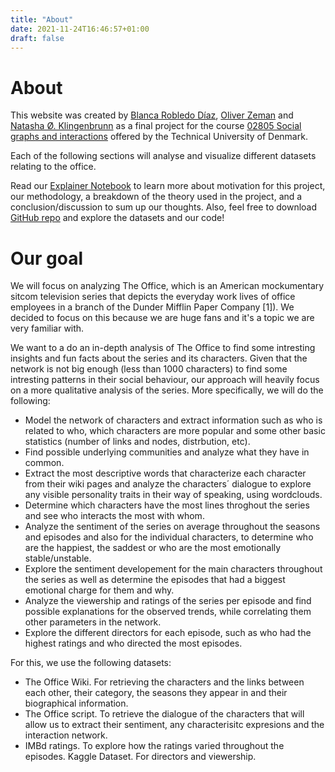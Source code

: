 ```yaml
---
title: "About"
date: 2021-11-24T16:46:57+01:00
draft: false
---
```


# About
This website was created by [Blanca Robledo Díaz](https://github.com/Blankuca), [Oliver Zeman](https://github.com/oliverzeman9) and [Natasha Ø. Klingenbrunn](https://github.com/nklingen) as a final project for the course [02805 Social graphs and interactions](https://github.com/SocialComplexityLab/socialgraphs2021/wiki) offered by the Technical University of Denmark.


Each of the following sections will analyse and visualize different datasets relating to the office.

Read our [Explainer Notebook](https://nbviewer.org/github/nklingen/SocialGraphsProject/blob/main/Explainer_Notebook.ipynb) to learn more about motivation for this project, our methodology, a breakdown of the theory used in the project, and a conclusion/discussion to sum up our thoughts. Also, feel free to download [GitHub repo](https://github.com/nklingen/SocialGraphsProject) and explore the datasets and our code!

# Our goal

We will focus on analyzing The Office, which is an American mockumentary sitcom television series that depicts the everyday work lives of office employees in a branch of the Dunder Mifflin Paper Company [1]). We decided to focus on this because we are huge fans and it's a topic we are very familiar with.

We want to a do an in-depth analysis of The Office to find some intresting insights and fun facts about the series and its characters. Given that the network is not big enough (less than 1000 characters) to find some intresting patterns in their social behaviour, our approach will heavily focus on a more qualitative analysis of the series. More specifically, we will do the following:

- Model the network of characters and extract information such as who is related to who, which characters are more popular and some other basic statistics (number of links and nodes, distrbution, etc).
- Find possible underlying communities and analyze what they have in common.
- Extract the most descriptive words that characterize each character from their wiki pages and analyze the characters´ dialogue to explore any visible personality traits in their way of speaking, using wordclouds.
- Determine which characters have the most lines throghout the series and see who interacts the most with whom.
- Analyze the sentiment of the series on average throughout the seasons and episodes and also for the individual characters, to determine who are the happiest, the saddest or who are the most emotionally stable/unstable.
- Explore the sentiment developement for the main characters throughout the series as well as determine the episodes that had a biggest emotional charge for them and why.
- Analyze the viewership and ratings of the series per episode and find possible explanations for the observed trends, while correlating them other parameters in the network.
- Explore the different directors for each episode, such as who had the highest ratings and who directed the most episodes.

For this, we use the following datasets:

- The Office Wiki. For retrieving the characters and the links between each other, their category, the seasons they appear in and their biographical information.
- The Office script. To retrieve the dialogue of the characters that will allow us to extract their sentiment, any characterisitc expresions and the interaction network.
- IMBd ratings. To explore how the ratings varied throughout the episodes.
Kaggle Dataset. For directors and viewership.